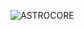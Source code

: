 ![ASTROCORE](https://user-images.githubusercontent.com/85844486/156279428-988360cc-d429-4956-bd60-66ac2fe1a5fe.png)
